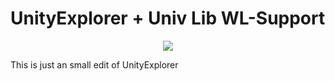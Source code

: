 # UnityExplorer + Univ Lib WL-Support
<p align="center">
  <a href="#"><img src="https://raw.githubusercontent.com/Hacker1254/WorldClient-Files/main/WorldClient.png"></a>
</p>


This is just an small edit of UnityExplorer

